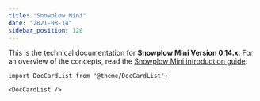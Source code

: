 ```yaml
---
title: "Snowplow Mini"
date: "2021-08-14"
sidebar_position: 120
---
```


This is the technical documentation for **Snowplow Mini Version 0.14.x**. For an overview of the concepts, read the [Snowplow Mini introduction guide](/docs/understanding-your-pipeline/what-is-snowplow-mini/index.md).

```mdx-code-block
import DocCardList from '@theme/DocCardList';

<DocCardList />
```
